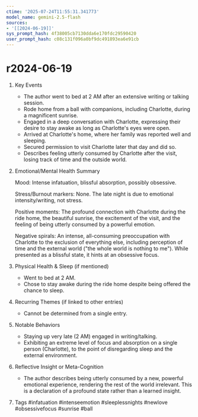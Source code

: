 ```yaml
---
ctime: '2025-07-24T11:55:31.341773'
model_name: gemini-2.5-flash
sources:
- '[[2024-06-19]]'
sys_prompt_hash: 4f38005cb7130dda6e170fdc29590420
user_prompt_hash: c08c131f096a0bf9dc491893ea6e91cb
---
```

# r2024-06-19

1.  Key Events
    *   The author went to bed at 2 AM after an extensive writing or talking session.
    *   Rode home from a ball with companions, including Charlotte, during a magnificent sunrise.
    *   Engaged in a deep conversation with Charlotte, expressing their desire to stay awake as long as Charlotte's eyes were open.
    *   Arrived at Charlotte's home, where her family was reported well and sleeping.
    *   Secured permission to visit Charlotte later that day and did so.
    *   Describes feeling utterly consumed by Charlotte after the visit, losing track of time and the outside world.

2.  Emotional/Mental Health Summary

    Mood: Intense infatuation, blissful absorption, possibly obsessive.

    Stress/Burnout markers: None. The late night is due to emotional intensity/writing, not stress.

    Positive moments: The profound connection with Charlotte during the ride home, the beautiful sunrise, the excitement of the visit, and the feeling of being utterly consumed by a powerful emotion.

    Negative spirals: An intense, all-consuming preoccupation with Charlotte to the exclusion of everything else, including perception of time and the external world ("the whole world is nothing to me"). While presented as a blissful state, it hints at an obsessive focus.

3.  Physical Health & Sleep (if mentioned)
    *   Went to bed at 2 AM.
    *   Chose to stay awake during the ride home despite being offered the chance to sleep.

4.  Recurring Themes (if linked to other entries)
    *   Cannot be determined from a single entry.

5.  Notable Behaviors
    *   Staying up very late (2 AM) engaged in writing/talking.
    *   Exhibiting an extreme level of focus and absorption on a single person (Charlotte), to the point of disregarding sleep and the external environment.

6.  Reflective Insight or Meta-Cognition
    *   The author describes being utterly consumed by a new, powerful emotional experience, rendering the rest of the world irrelevant. This is a declaration of a profound state rather than a learned insight.

7.  Tags
    #infatuation #intenseemotion #sleeplessnights #newlove #obsessivefocus #sunrise #ball
